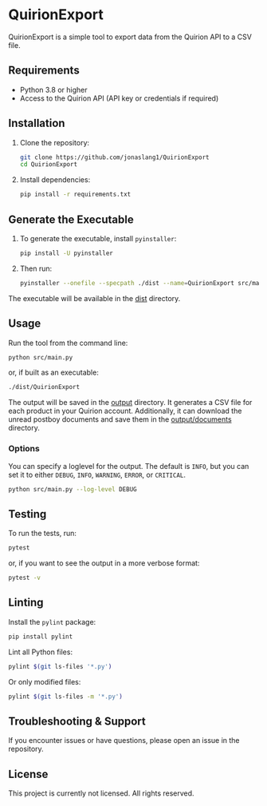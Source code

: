 # QuirionExport

QuirionExport is a simple tool to export data from the Quirion API to a CSV file.

## Requirements

- Python 3.8 or higher
- Access to the Quirion API (API key or credentials if required)

## Installation

1. Clone the repository:
   ```bash
   git clone https://github.com/jonaslang1/QuirionExport
   cd QuirionExport
   ```
2. Install dependencies:
   ```bash
   pip install -r requirements.txt
   ```

## Generate the Executable

1. To generate the executable, install `pyinstaller`:
   ```bash
   pip install -U pyinstaller
   ```
   
2. Then run:
   ```bash
   pyinstaller --onefile --specpath ./dist --name=QuirionExport src/main.py
   ```

The executable will be available in the [dist](dist) directory.

## Usage

Run the tool from the command line:
```bash
python src/main.py
```
or, if built as an executable:
```bash
./dist/QuirionExport
```

The output will be saved in the [output](output) directory. 
It generates a CSV file for each product in your Quirion account.
Additionally,
it can download the unread postboy documents and save them in the [output/documents](output/documents) directory.

### Options

You can specify a loglevel for the output. 
The default is `INFO`, but you can set it to either `DEBUG`, `INFO`, `WARNING`, `ERROR`, or `CRITICAL`.
```bash
python src/main.py --log-level DEBUG
```

## Testing

To run the tests, run:
```bash
pytest
```
or, if you want to see the output in a more verbose format:
```bash
pytest -v
```

## Linting

Install the `pylint` package:
```bash
pip install pylint
```

Lint all Python files:
```bash
pylint $(git ls-files '*.py')
```

Or only modified files:
```bash
pylint $(git ls-files -m '*.py')
```

## Troubleshooting & Support

If you encounter issues or have questions, please open an issue in the repository.

## License

This project is currently not licensed. All rights reserved.
